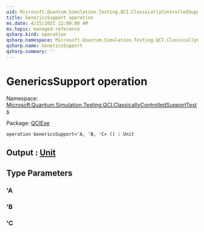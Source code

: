 ```yaml
---
uid: Microsoft.Quantum.Simulation.Testing.QCI.ClassicallyControlledSupportTests.GenericsSupport
title: GenericsSupport operation
ms.date: 4/25/2021 12:00:00 AM
ms.topic: managed-reference
qsharp.kind: operation
qsharp.namespace: Microsoft.Quantum.Simulation.Testing.QCI.ClassicallyControlledSupportTests
qsharp.name: GenericsSupport
qsharp.summary: ''
---
```


# GenericsSupport operation

Namespace: [Microsoft.Quantum.Simulation.Testing.QCI.ClassicallyControlledSupportTests](xref:Microsoft.Quantum.Simulation.Testing.QCI.ClassicallyControlledSupportTests)

Package: [QCIExe](https://nuget.org/packages/QCIExe)




```qsharp
operation GenericsSupport<'A, 'B, 'C> () : Unit
```


## Output : [Unit](xref:microsoft.quantum.qsharp.valueliterals#unit-literal)



## Type Parameters

### 'A


### 'B


### 'C

